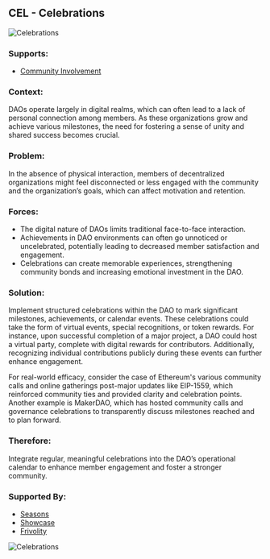 ## CEL - Celebrations

![Celebrations](./output/illustrations/celebrations.png)

### Supports:

* [Community Involvement](./community_involvement.md)

### Context:

DAOs operate largely in digital realms, which can often lead to a lack of personal connection among members. As these organizations grow and achieve various milestones, the need for fostering a sense of unity and shared success becomes crucial.

### Problem:

In the absence of physical interaction, members of decentralized organizations might feel disconnected or less engaged with the community and the organization’s goals, which can affect motivation and retention.

### Forces:

- The digital nature of DAOs limits traditional face-to-face interaction.
- Achievements in DAO environments can often go unnoticed or uncelebrated, potentially leading to decreased member satisfaction and engagement.
- Celebrations can create memorable experiences, strengthening community bonds and increasing emotional investment in the DAO.

### Solution:

Implement structured celebrations within the DAO to mark significant milestones, achievements, or calendar events. These celebrations could take the form of virtual events, special recognitions, or token rewards. For instance, upon successful completion of a major project, a DAO could host a virtual party, complete with digital rewards for contributors. Additionally, recognizing individual contributions publicly during these events can further enhance engagement.

For real-world efficacy, consider the case of Ethereum's various community calls and online gatherings post-major updates like EIP-1559, which reinforced community ties and provided clarity and celebration points. Another example is MakerDAO, which has hosted community calls and governance celebrations to transparently discuss milestones reached and to plan forward.

### Therefore:

Integrate regular, meaningful celebrations into the DAO’s operational calendar to enhance member engagement and foster a stronger community.

### Supported By:

* [Seasons](./seasons.md)
* [Showcase](./showcase.md)
* [Frivolity](./frivolity.md)

![Celebrations](./output/celebrations_specific_graph.png)